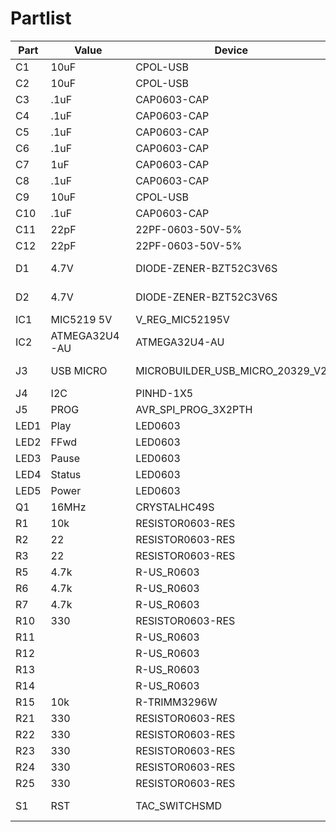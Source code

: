 # Partlist

Part |    Value           | Device                          | Package                      |  Library
---- | ------------------ | ------------------------------- | ---------------------------- | ----------------------------
C1   |   10uF             | CPOL-USB                        | PANASONIC_B                  | rcl
C2   |   10uF             | CPOL-USB                        | PANASONIC_B                  | rcl
C3   |   .1uF             | CAP0603-CAP                     | 0603-CAP                     | SparkFun-Passives
C4   |   .1uF             | CAP0603-CAP                     | 0603-CAP                     | SparkFun-Passives
C5   |   .1uF             | CAP0603-CAP                     | 0603-CAP                     | SparkFun-Passives
C6   |   .1uF             | CAP0603-CAP                     | 0603-CAP                     | SparkFun-Passives
C7   |   1uF              | CAP0603-CAP                     | 0603-CAP                     | SparkFun-Passives
C8   |   .1uF             | CAP0603-CAP                     | 0603-CAP                     | SparkFun-Passives
C9   |   10uF             | CPOL-USB                        | PANASONIC_B                  | rcl
C10  |   .1uF             | CAP0603-CAP                     | 0603-CAP                     | SparkFun-Passives
C11  |   22pF             | 22PF-0603-50V-5%                | 0603                         | SparkFun-Capacitors
C12  |   22pF             | 22PF-0603-50V-5%                | 0603                         | SparkFun-Capacitors
D1   |   4.7V             | DIODE-ZENER-BZT52C3V6S          | SOD-323                      | SparkFun-DiscreteSemi
D2   |   4.7V             | DIODE-ZENER-BZT52C3V6S          | SOD-323                      | SparkFun-DiscreteSemi
IC1  |   MIC5219 5V       | V_REG_MIC52195V                 | SOT23-5                      | SparkFun-IC-Power
IC2  |   ATMEGA32U4-AU    | ATMEGA32U4-AU                   | TQFP44                       | adafruit
J3   |   USB MICRO        | MICROBUILDER_USB_MICRO_20329_V2 | MICROBUILDER_4UCONN_20329_V2 | CrazyGiraffe-MotorSpeedController
J4   |   I2C              | PINHD-1X5                       | 1X05                         | pinhead
J5   |   PROG             | AVR_SPI_PROG_3X2PTH             | 2X3                          | SparkFun
LED1 |   Play             | LED0603                         | LED-0603                     | SparkFun-LED
LED2 |   FFwd             | LED0603                         | LED-0603                     | SparkFun-LED
LED3 |   Pause            | LED0603                         | LED-0603                     | SparkFun-LED
LED4 |   Status           | LED0603                         | LED-0603                     | SparkFun-LED
LED5 |   Power            | LED0603                         | LED-0603                     | SparkFun-LED
Q1   |   16MHz            | CRYSTALHC49S                    | HC49/S                       | adafruit
R1   |   10k              | RESISTOR0603-RES                | 0603-RES                     | SparkFun-Passives
R2   |   22               | RESISTOR0603-RES                | 0603-RES                     | SparkFun-Passives
R3   |   22               | RESISTOR0603-RES                | 0603-RES                     | SparkFun-Passives
R5   |   4.7k             | R-US_R0603                      | R0603                        | rcl
R6   |   4.7k             | R-US_R0603                      | R0603                        | rcl
R7   |   4.7k             | R-US_R0603                      | R0603                        | rcl
R10  |   330              | RESISTOR0603-RES                | 0603-RES                     | SparkFun-Passives
R11  |                    | R-US_R0603                      | R0603                        | rcl
R12  |                    | R-US_R0603                      | R0603                        | rcl
R13  |                    | R-US_R0603                      | R0603                        | rcl
R14  |                    | R-US_R0603                      | R0603                        | rcl
R15  |   10k              | R-TRIMM3296W                    | RTRIM3296W                   | rcl
R21  |   330              | RESISTOR0603-RES                | 0603-RES                     | SparkFun-Passives
R22  |   330              | RESISTOR0603-RES                | 0603-RES                     | SparkFun-Passives
R23  |   330              | RESISTOR0603-RES                | 0603-RES                     | SparkFun-Passives
R24  |   330              | RESISTOR0603-RES                | 0603-RES                     | SparkFun-Passives
R25  |   330              | RESISTOR0603-RES                | 0603-RES                     | SparkFun-Passives
S1   |   RST              | TAC_SWITCHSMD                   | TACTILE_SWITCH_SMD           | SparkFun-Electromechanical
